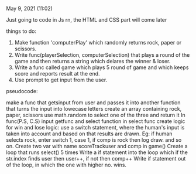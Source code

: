 May 9, 2021 (11:02)

Just going to code in Js rn, the HTML and CSS part will come later

things to do: 

1. Make function 'computerPlay' which randomly returns rock, paper or scissors.
2. Write func(playerSelection, computerSelection) that plays a round of the game
and then returns a string which delares the winner & loser. 
3. Write a func called game which plays 5 round of game and which keeps score and
reports result at the end. 
4. Use prompt to get input from the user. 

pseudocode: 

make a func that getsinput from user and passes it into another function
that turns the input into lowecase letters
create an array containing rock, paper, scissors
use math.random to select one of the three and return it
In func(P.S, C.S) input getfunc and select function 
in select func create logic for win and lose
logic:
use a switch statement, where the human's input is taken into account and based
on that results are drawn. Eg: if human selects rock, enter switch 1, case 1, 
if comp is rock then log draw. and so on. 
Create two var with name scoreTrackuser and comp in game() 
Create a loop that runs select() 5 times
Write a if statement into the loop which 
if the str.index finds user then user++, if not then comp++
Write if statement out of the loop, in which the one with higher no. wins.
